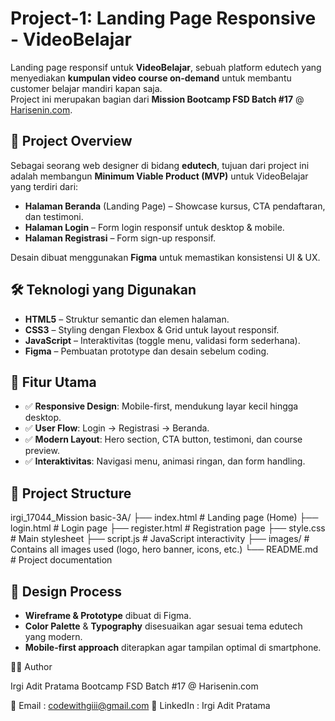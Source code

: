 # Project-1: Landing Page Responsive - VideoBelajar

Landing page responsif untuk **VideoBelajar**, sebuah platform edutech yang menyediakan **kumpulan video course on-demand** untuk membantu customer belajar mandiri kapan saja.  
Project ini merupakan bagian dari **Mission Bootcamp FSD Batch #17** @ [Harisenin.com](https://harisenin.com).

## 🎯 Project Overview
Sebagai seorang web designer di bidang **edutech**, tujuan dari project ini adalah membangun **Minimum Viable Product (MVP)** untuk VideoBelajar yang terdiri dari:
- **Halaman Beranda** (Landing Page) – Showcase kursus, CTA pendaftaran, dan testimoni.
- **Halaman Login** – Form login responsif untuk desktop & mobile.
- **Halaman Registrasi** – Form sign-up responsif.

Desain dibuat menggunakan **Figma** untuk memastikan konsistensi UI & UX.

## 🛠️ Teknologi yang Digunakan
- **HTML5** – Struktur semantic dan elemen halaman.
- **CSS3** – Styling dengan Flexbox & Grid untuk layout responsif.
- **JavaScript** – Interaktivitas (toggle menu, validasi form sederhana).
- **Figma** – Pembuatan prototype dan desain sebelum coding.

## 📱 Fitur Utama
- ✅ **Responsive Design**: Mobile-first, mendukung layar kecil hingga desktop.
- ✅ **User Flow**: Login → Registrasi → Beranda.
- ✅ **Modern Layout**: Hero section, CTA button, testimoni, dan course preview.
- ✅ **Interaktivitas**: Navigasi menu, animasi ringan, dan form handling.

## 📂 Project Structure
irgi_17044_Mission basic-3A/
├── index.html # Landing page (Home)
├── login.html # Login page
├── register.html # Registration page
├── style.css # Main stylesheet
├── script.js # JavaScript interactivity
├── images/ # Contains all images used (logo, hero banner, icons, etc.)
└── README.md # Project documentation


## 🎨 Design Process
- **Wireframe & Prototype** dibuat di Figma.
- **Color Palette** & **Typography** disesuaikan agar sesuai tema edutech yang modern.
- **Mobile-first approach** diterapkan agar tampilan optimal di smartphone.

👨‍💻 Author

Irgi Adit Pratama
Bootcamp FSD Batch #17 @ Harisenin.com

📧 Email : codewithgiii@gmail.com
💼 LinkedIn : Irgi Adit Pratama
